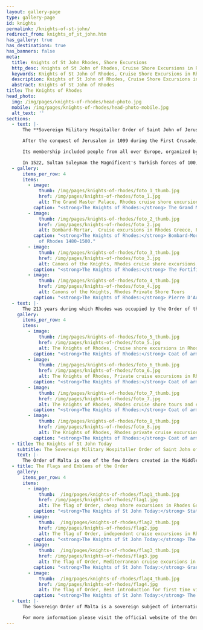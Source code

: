 ```yaml
---
layout: gallery-page
type: gallery-page
id: knights
permalink: /knights-of-st-john/
redirect_from: knights_of_st_john.htm
has_gallery: true
has_destinations: true
has_banners: false
meta:
  title: Knights of St John Rhodes, Shore Excursions
  http_desc: Knights of St John of Rhodes, Cruise Shore Excursions in Rhodes Greece
  keywords: Knights of St John of Rhodes, Cruise Shore Excursions in Rhodes Greece
  description: Knights of St John of Rhodes, Cruise Shore Excursions in Rhodes Greece
  abstract: Knights of St John of Rhodes
title: The Knights of Rhodes
head_photo:
  img: /img/pages/knights-of-rhodes/head-photo.jpg
  mobile: /img/pages/knights-of-rhodes/head-photo-mobile.jpg
  alt_text: ''
sections:
  - text: |-
      The **Sovereign Military Hospitaller Order of Saint John of Jerusalem** is a Roman Catholic lay religious order that governed Rhodes from 1310-1522 A.D. The Order grew out of the Knights Hospitaller, an organization founded in Jerusalem in 1050 A.D. as an Amalfitan hospital to provide care for poor and sick pilgrims to the Holy Land . Its Latin motto is Tuitio Fidei et Obsequium Pauperum which means "Défense of the faith and assistance to the poor." It is the world's oldest surviving order of chivalry.

      After the conquest of Jerusalem in 1099 during the First Crusade, the Knights organized themselves into a Catholic military order under its own charter. Following the loss of Christian-held territories of the Holy Land to Muslims, the Order operated briefly from Cyprus and then conquered Rhodes where they governed for over 200 years.

      Its membership included people from all over Europe, organized by the languages they spoke. The medieval city on Rhodes has seven gates, one for each of the languages spoken by members of the Order.

      In 1522, Sultan Suleyman the Magnificent's Turkish forces of 100,000 men laid siege to Rhodes. The Knights successfully defended themselves for six months but were finally defeated. The Turks admired the courage of the Knights and allowed them to sail away to Malta.
  - gallery:
      items_per_row: 4
      items:
        - image:
            thumb: /img/pages/knights-of-rhodes/foto_1_thumb.jpg
            href: /img/pages/knights-of-rhodes/foto_1.jpg
            alt: The Grand Master Palace, Rhodes cruise shore excursions, Rhodes Private Tours
          caption: "<strong>The Knights of Rhodes:</strong> The Grand Master's Palace"
        - image:
            thumb: /img/pages/knights-of-rhodes/foto_2_thumb.jpg
            href: /img/pages/knights-of-rhodes/foto_2.jpg
            alt: Bombard-Mortar,  Cruise excursions in Rhodes Greece, Private Tours in Rhodes
          caption: "<strong>The Knights of Rhodes:</strong> Bombard-Mortar of The Knights
            of Rhodes 1480-1500."
        - image:
            thumb: /img/pages/knights-of-rhodes/foto_3_thumb.jpg
            href: /img/pages/knights-of-rhodes/foto_3.jpg
            alt: Canons of the Knights, Rhodes cruise shore excursions, Rhodes Private Tours
          caption: "<strong>The Knights of Rhodes:</strong> The Fortifications of the Grand Masters Palace"
        - image:
            thumb: /img/pages/knights-of-rhodes/foto_4_thumb.jpg
            href: /img/pages/knights-of-rhodes/foto_4.jpg
            alt: Canons of the Knights, Rhodes Private Shore Tours
          caption: "<strong>The Knights of Rhodes:</strong> Pierre D'Aubusson Armories"
  - text: |-
      The 213 years during which Rhodes was occupied by the Order of the Knights of St. John are often considered one of the Rhodes' most flourishing periods. They left impressive evidence of their time on Rhodes and gave it the specific color which the town still retains in its invulnerable walls, its gates, its gates, churches, hospitals, inns and majestic palaces.
    gallery:
      items_per_row: 4
      items:      
        - image:
            thumb: /img/pages/knights-of-rhodes/foto_5_thumb.jpg
            href: /img/pages/knights-of-rhodes/foto_5.jpg
            alt: The Knights of Rhodes, Cruise shore excursions in Rhodes Greece
          caption: "<strong>The Knights of Rhodes:</strong> Coat of arms of the Grand Master Giovanni Battista degli Orsini (1467-1476)"
        - image:
            thumb: /img/pages/knights-of-rhodes/foto_6_thumb.jpg
            href: /img/pages/knights-of-rhodes/foto_6.jpg
            alt: The Knights of Rhodes, Private cruise excursions in Rhodes Greece
          caption: "<strong>The Knights of Rhodes:</strong> Coat of arms of the Grand Master Pierre D’ Aubusson (1476-1503)"
        - image:
            thumb: /img/pages/knights-of-rhodes/foto_7_thumb.jpg
            href: /img/pages/knights-of-rhodes/foto_7.jpg
            alt: The Knights of Rhodes, Rhodes cruise shore tours and excursions
          caption: "<strong>The Knights of Rhodes:</strong> Coat of arms of the Grand Masters Emery D’Amboise (1503-1512)"
        - image:
            thumb: /img/pages/knights-of-rhodes/foto_8_thumb.jpg
            href: /img/pages/knights-of-rhodes/foto_8.jpg
            alt: The Knights of Rhodes, Rhodes private cruise excursions
          caption: "<strong>The Knights of Rhodes:</strong> Coat of arms of the Grand Master Fabrizio del Carretto (1513 - 1521)"
  - title: The Knights of St John Today
    subtitle: The Sovereign Military Hospitaller Order of Saint John of Jerusalem, of Rhodes, and of Malta (Official Name)
    text: |-
      The Order of Malta is one of the few Orders created in the Middle Ages and still active today. It is also the only one that is at the same time religious and sovereign.  After the loss of Malta the Order settled definitively in Rome in 1834 where it owns, with extraterritoriality status, the Magistral Palace in Via Condotti 68 and the Magistral Villa on the Aventine Hill.
  - title: The Flags and Emblems of the Order
    gallery:
      items_per_row: 4
      items:
        - image:
            thumb:  /img/pages/knights-of-rhodes/flag1_thumb.jpg
            href: /img/pages/knights-of-rhodes/flag1.jpg
            alt: The flag of Order, cheap shore excursions in Rhodes Greece
          caption: "<strong>The Knights of St John Today:</strong> State-Flag"
        - image:
            thumb:  /img/pages/knights-of-rhodes/flag2_thumb.jpg
            href: /img/pages/knights-of-rhodes/flag2.jpg
            alt: The flag of Order, independent cruise excursions in Rhodes Greece
          caption: "<strong>The Knights of St John Today:</strong> The Flag of the Order’s works."
        - image:
            thumb:  /img/pages/knights-of-rhodes/flag3_thumb.jpg
            href: /img/pages/knights-of-rhodes/flag3.jpg
            alt: The flag of Order, Mediterranean cruise excursions in Rhodes
          caption: "<strong>The Knights of St John Today:</strong> Grand-Master's-Flag"
        - image:
            thumb:  /img/pages/knights-of-rhodes/flag4_thumb.jpg
            href: /img/pages/knights-of-rhodes/flag4.jpg
            alt: The flag of Order, Best introduction for first time visitors in Rhodes
          caption: "<strong>The Knights of St John Today:</strong> The Emblem of the Sovereign Order of Malta’s armorial bearing"
  - text: |-
      The Sovereign Order of Malta is a sovereign subject of international law, with its own constitution, passports, stamps, and public institutions. The Order has diplomatic relations with 104 countries - many of which non-Catholic - and missions to major European countries, as well as to European and international organizations. The original Hospitaller mission became once again the main activity of the Order, growing ever stronger during the last century. **On 2 May 2018, Fra' Giacomo Dalla Torre has been elected the 80th Grand Master of the Sovereign Order of Malta.**

      For more information please visit the official website of the Order at: <http://www.orderofmalta.int/>
---
```

